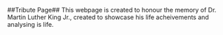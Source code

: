 ##Tribute Page##
This webpage is created to honour the memory of Dr. Martin Luther King Jr., created to showcase his life acheivements and analysing is life.
